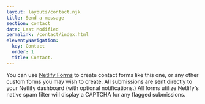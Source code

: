 ```yaml
---
layout: layouts/contact.njk
title: Send a message
section: contact
date: Last Modified
permalink: /contact/index.html
eleventyNavigation:
  key: Contact
  order: 1
  title: Contact.
---
```


You can use [Netlify Forms](https://www.netlify.com/docs/form-handling/) to create contact forms like this one, or any other custom forms you may wish to create. All submissions are sent directly to your Netlify dashboard (with optional notifications.) All forms utilize Netlify's native spam filter will display a CAPTCHA for any flagged submissions.
